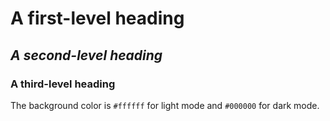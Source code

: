 # **A first-level heading**
## _A second-level heading_
### A third-level heading

The background color is `#ffffff` for light mode and `#000000` for dark mode.
